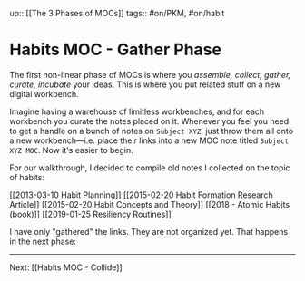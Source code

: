 up:: [[The 3 Phases of MOCs]]
tags:: #on/PKM, #on/habit 

# Habits MOC - Gather Phase
The first non-linear phase of MOCs is where you *assemble, collect, gather, curate, incubate* your ideas. This is where you put related stuff on a new digital workbench.

Imagine having a warehouse of limitless workbenches, and for each workbench you curate the notes placed on it. Whenever you feel you need to get a handle on a bunch of notes on `Subject XYZ`,  just throw them all onto a new workbench—i.e. place their links into a new MOC note titled `Subject XYZ MOC`. Now it's easier to begin.

For our walkthrough, I decided to compile old notes I collected on the topic of habits:

[[2013-03-10 Habit Planning]]
[[2015-02-20 Habit Formation Research Article]]
[[2015-02-20 Habit Concepts and Theory]]
[[2018 - Atomic Habits (book)]]
[[2019-01-25 Resiliency Routines]]

I have only "gathered" the links. They are not organized yet. That happens in the next phase:

---
Next: [[Habits MOC - Collide]]



















































